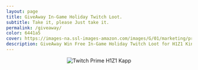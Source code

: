 ```yaml
---
layout: page
title: GiveAway In-Game Holiday Twitch Loot.
subtitle: Take it, please Just take it.
permalink: /giveaway/
color: 6441a5
cover: https://images-na.ssl-images-amazon.com/images/G/01/marketing/prime/samus/december/PrimeTwitch_Dec2016_H1Z1_US_TwitchNavDetailImage_512x288._V525310425_.png
description: GiveAway Win Free In-Game Holiday Twitch Loot for H1Z1 King of the Kill. Grab them now before it's too late.
---
```

<header class="giveaway-featured">
    <img class="featured-img" src="https://images-na.ssl-images-amazon.com/images/G/01/marketing/prime/samus/december/PrimeTwitch_Dec2016_H1Z1_US_TwitchNavDetailImage_512x288._V525310425_.png" alt="Twitch Prime H1Z1 Kapp">
</header>
<article class="sub-article">
    <script type="text/javascript">
              window.Maitre = { uuid: "MF4a67b3d48b" };
    </script>
    <script data-maitre src='https://maitreapp.co/sweepstake/widget.js' async></script>
</article>